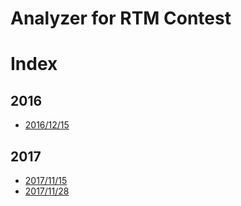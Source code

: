 Analyzer for RTM Contest
=========================

# Index
## 2016
* [2016/12/15](2016/report_20161215.md)
## 2017
* [2017/11/15](2017/report_20171114.md)
* [2017/11/28](2017/report_20171128.md)
